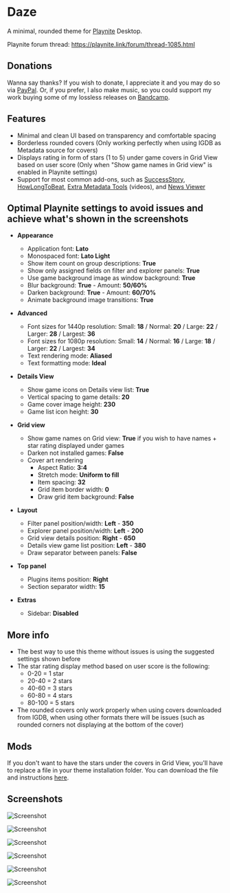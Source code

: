 # Daze
A minimal, rounded theme for [Playnite](https://github.com/JosefNemec/Playnite) Desktop.

Playnite forum thread: https://playnite.link/forum/thread-1085.html

## Donations
Wanna say thanks? 
If you wish to donate, I appreciate it and you may do so via [PayPal](https://paypal.me/dariolupo).
Or, if you prefer, I also make music, so you could support my work buying some of my lossless releases on [Bandcamp](https://needaname.bandcamp.com).

## Features
- Minimal and clean UI based on transparency and comfortable spacing
- Borderless rounded covers (Only working perfectly when using IGDB as Metadata source for covers)
- Displays rating in form of stars (1 to 5) under game covers in Grid View based on user score (Only when "Show game names in Grid view" is enabled in Playnite settings)
- Support for most common add-ons, such as [SuccessStory](https://github.com/Lacro59/playnite-successstory-plugin), [HowLongToBeat](https://github.com/Lacro59/playnite-howlongtobeat-plugin), [Extra Metadata Tools](https://playnite.link/forum/thread-575.html) (videos), and [News Viewer](https://playnite.link/forum/thread-947.html)

## Optimal Playnite settings to avoid issues and achieve what's shown in the screenshots
- **Appearance**
  - Application font: **Lato**
  - Monospaced font: **Lato Light**
  - Show item count on group descriptions: **True**
  - Show only assigned fields on filter and explorer panels: **True**
  - Use game background image as window background: **True**
  - Blur background: **True** - Amount: **50/60%**
  - Darken background: **True** - Amount: **60/70%**
  - Animate background image transitions: **True**
  
- **Advanced**
  - Font sizes for 1440p resolution: Small: **18** / Normal: **20** / Large: **22** / Larger: **28** / Largest: **36**
  - Font sizes for 1080p resolution: Small: **14** / Normal: **16** / Large: **18** / Larger: **22** / Largest: **34** 
  - Text rendering mode: **Aliased**
  - Text formatting mode: **Ideal**

- **Details View**
  - Show game icons on Details view list: **True**
  - Vertical spacing to game details: **20**
  - Game cover image height: **230**
  - Game list icon height: **30**

- **Grid view**
  - Show game names on Grid view: **True** if you wish to have names + star rating displayed under games
  - Darken not installed games: **False**
  - Cover art rendering
    - Aspect Ratio: **3:4**
    - Stretch mode: **Uniform to fill**
    - Item spacing: **32**
    - Grid item border width: **0**
    - Draw grid item background: **False**
    
- **Layout**
  - Filter panel position/width: **Left** - **350**
  - Explorer panel position/width: **Left** - **200**
  - Grid view details position: **Right** - **650**
  - Details view game list position: **Left** - **380**
  - Draw separator between panels: **False**

- **Top panel**
  - Plugins items position: **Right**
  - Section separator width: **15**

- **Extras**
  - Sidebar: **Disabled**

## More info
- The best way to use this theme without issues is using the suggested settings shown before
- The star rating display method based on user score is the following:
  - 0-20 = 1 star
  - 20-40 = 2 stars
  - 40-60 = 3 stars
  - 60-80 = 4 stars
  - 80-100 = 5 stars
- The rounded covers only work properly when using covers downloaded from IGDB, when using other formats there will be issues (such as rounded corners not displaying at the bottom of the cover)

## Mods
If you don't want to have the stars under the covers in Grid View, you'll have to replace a file in your theme installation folder. 
You can download the file and instructions [here](https://github.com/dariolupo/Daze_Theme/raw/main/Extras/RemoveStarsRating.zip).

## Screenshots
![Screenshot](https://raw.githubusercontent.com/dariolupo/Daze_Theme/main/Screenshots/Grid%20View%20(Explorer%20+%20Details).png)

![Screenshot](https://raw.githubusercontent.com/dariolupo/Daze_Theme/main/Screenshots/Grid%20View%20(Full).png)

![Screenshot](https://raw.githubusercontent.com/dariolupo/Daze_Theme/main/Screenshots/Grid%20View%20(with%20Stars%20Ratings).png)

![Screenshot](https://raw.githubusercontent.com/dariolupo/Daze_Theme/main/Screenshots/Details%20View.png)

![Screenshot](https://raw.githubusercontent.com/dariolupo/Daze_Theme/main/Screenshots/Details%20View%20(with%20Filters).png)

![Screenshot](https://raw.githubusercontent.com/dariolupo/Daze_Theme/main/Screenshots/Grid%20View%20(Filters%20+%20Details).png)

